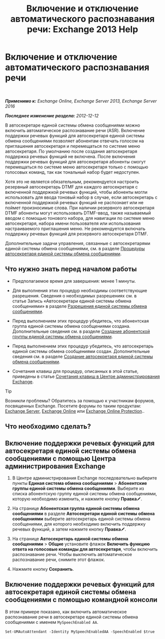 ﻿---
title: 'Включение и отключение автоматического распознавания речи: Exchange 2013 Help'
TOCTitle: Включение и отключение автоматического распознавания речи
ms:assetid: 92b3b679-b503-4068-8e88-25ec0f4537ab
ms:mtpsurl: https://technet.microsoft.com/ru-ru/library/Bb232128(v=EXCHG.150)
ms:contentKeyID: 52059212
ms.date: 05/22/2018
mtps_version: v=EXCHG.150
ms.translationtype: MT
---

# Включение и отключение автоматического распознавания речи

 

_**Применимо к:** Exchange Online, Exchange Server 2013, Exchange Server 2016_

_**Последнее изменение раздела:** 2012-12-12_

В автосекретаре единой системы обмена сообщениями можно включить автоматическое распознавание речи (ASR). Включение поддержки речевых функций для автосекретаря единой системы обмена сообщениями позволяет абонентам отвечать голосом на приглашения автосекретаря и перемещаться по системе меню автосекретаря. По умолчанию после создания автосекретаря поддержка речевых функций не включена. После включения поддержки речевых функций для автосекретаря абоненты смогут перемещаться по системе меню автосекретаря только с помощью голосовых команд, так как тональный набор будет недоступен.

Хотя это не является обязательным, рекомендуется настроить резервный автосекретарь DTMF для каждого автосекретаря с включенной поддержкой речевых функций, чтобы абоненты могли использовать для ввода тоновый набор в случае, если автосекретарь с включенной поддержкой речевых функций не распознает или не поймет произносимые слова. При наличии резервного автосекретаря DTMF абоненты могут использовать DTMF-ввод, также называемый вводом с помощью тонового набора, для навигации по системе меню автосекретаря, набора имени пользователя или использования настраиваемого приглашения меню. Не рекомендуется включать поддержку речевых функций для резервного автосекретаря DTMF.

Дополнительные задачи управления, связанные с автосекретарями единой системы обмена сообщениями, см. в разделе [Процедуры автосекретаря единой системы обмена сообщениями](https://docs.microsoft.com/ru-ru/exchange/voice-mail-unified-messaging/automatically-answer-and-route-calls/um-auto-attendant-procedures).

## Что нужно знать перед началом работы

  - Предполагаемое время для завершения: менее 1 минуты.

  - Для выполнения этих процедур необходимы соответствующие разрешения. Сведения о необходимых разрешениях см. в статье Запись «Автосекретари единой системы обмена сообщениями» в разделе [Разрешения единой системы обмена сообщениями](unified-messaging-permissions-exchange-2013-help.md).

  - Перед выполнением этих процедур убедитесь, что абонентская группа единой системы обмена сообщениями создана. Дополнительные сведения см. в разделе [Создание абонентской группы единой системы обмена сообщениями](https://docs.microsoft.com/ru-ru/exchange/voice-mail-unified-messaging/connect-voice-mail-system/create-um-dial-plan).

  - Перед выполнением этих процедур убедитесь, что автосекретарь единой системы обмена сообщениями создан. Дополнительные сведения см. в разделе [Создание автосекретаря единой системы обмена сообщениями](https://docs.microsoft.com/ru-ru/exchange/voice-mail-unified-messaging/automatically-answer-and-route-calls/create-a-um-auto-attendant).

  - Сочетания клавиш для процедур, описанных в этой статье, приведены в статье [Сочетания клавиш в Центре администрирования Exchange](keyboard-shortcuts-in-the-exchange-admin-center-exchange-online-protection-help.md).

> [!TIP]  
> Возникли проблемы? Обратитесь за помощью к участникам форумов, посвященных Exchange. Посетите форумы по таким продуктам: <a href="https://go.microsoft.com/fwlink/p/?linkid=60612">Exchange Server</a>, <a href="https://go.microsoft.com/fwlink/p/?linkid=267542">Exchange Online</a> или <a href="https://go.microsoft.com/fwlink/p/?linkid=285351">Exchange Online Protection</a>..


## Что необходимо сделать?

## Включение поддержки речевых функций для автосекретаря единой системы обмена сообщениями с помощью Центра администрирования Exchange

1.  В Центре администрирования Exchange последовательно выберите пункты **Единая система обмена сообщениями** \> **Абонентские группы единой системы обмена сообщениями**. Выберите из списка абонентскую группу единой системы обмена сообщениями, которую необходимо изменить, и нажмите кнопку **Правка**![Значок редактирования](images/Bb124582.6f53ccb2-1f13-4c02-bea0-30690e6ea71d(EXCHG.150).gif "Значок редактирования").

2.  На странице **Абонентская группа единой системы обмена сообщениями** в разделе **Автосекретари единой системы обмена сообщениями** выберите автосекретарь единой системы обмена сообщениями, для которого необходимо включить поддержку речевых функций, а затем нажмите кнопку **Правка**![Значок редактирования](images/Bb124582.6f53ccb2-1f13-4c02-bea0-30690e6ea71d(EXCHG.150).gif "Значок редактирования").

3.  На странице **Автосекретарь единой системы обмена сообщениями** \> **Общие** установите флажок **Включить функцию ответа на голосовые команды для автосекретаря**, чтобы включить распознавание речи. Чтобы выключить автоматическое распознавание речи, снимите этот флажок.

4.  Нажмите кнопку **Сохранить**.

## Включение поддержки речевых функций для автосекретаря единой системы обмена сообщениями с помощью командной консоли

В этом примере показано, как включить автоматическое распознавание речи в автосекретаре единой системы обмена сообщениями с именем `MySpeechEnabled AA`.

    Set-UMAutoAttendant -Identity MySpeechEnabledAA -SpeechEnabled $true

